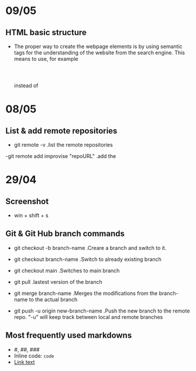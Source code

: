 # 09/05

## HTML basic structure

- The proper way to create the webpage elements is by using semantic 
tags for the understanding of the website from the search engine. This means
to use, for example <header></header> instead of <div></div>


# 08/05

## List & add remote repositories

- git remote -v
.list the remote repositories

-git remote add improvise "repoURL"
.add the  



# 29/04

## Screenshot

- win + shift + s


## Git & Git Hub branch commands

- git checkout -b branch-name
.Creare a branch and switch to it.

- git checkout branch-name
.Switch to already existing branch

- git checkout main
.Switches to main branch

- git pull
.lastest version of the branch

- git merge branch-name
.Merges the modifications from the branch-name to the actual branch

- git push -u origin new-branch-name
.Push the new branch to the remote repo. "-u" will keep track between local
and remote branches


## Most frequently used markdowns

- #, ##, ###
- Inline code: ```code```
- [Link text](https://example.com)